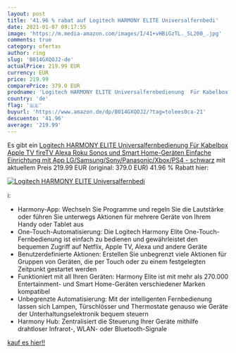 ```yaml
---
layout: post
title: '41.96 % rabat auf Logitech HARMONY ELITE Universalfernbedi'
date: 2021-01-07 09:17:55
image: 'https://m.media-amazon.com/images/I/41+vHBiGzTL._SL200_.jpg'
comments: true
category: ofertas
author: ring
slug: 'B014GXQOJ2-de'
actualPrice: 219.99 EUR
currency: EUR
price: 219.99
comparePrice: 379.0 EUR
prodname: 'Logitech HARMONY ELITE Universalfernbedienung  Für Kabelbox  Apple TV  fireTV  Alexa  Roku  Sonos und Smart Home-Geräten  Einfache Einrichtung mit App  LG/Samsung/Sony/Panasonic/Xbox/PS4 - schwarz'
country: 'de'
flag: '🇩🇪'
buyurl: 'https://www.amazon.de/dp/B014GXQOJ2/?tag=tolees0ca-21'
descuento: '41.96'
average: '219.99'
---
```


Es gibt ein [Logitech HARMONY ELITE Universalfernbedienung  Für Kabelbox  Apple TV  fireTV  Alexa  Roku  Sonos und Smart Home-Geräten  Einfache Einrichtung mit App  LG/Samsung/Sony/Panasonic/Xbox/PS4 - schwarz](https://www.amazon.de/dp/B014GXQOJ2/?tag=tolees0ca-21) mit aktuellem Preis 219.99 EUR (original: 379.0 EUR) 41.96 % Rabatt hier:

[![Logitech HARMONY ELITE Universalfernbedi](https://m.media-amazon.com/images/I/41+vHBiGzTL._SL200_.jpg)](https://www.amazon.de/dp/B014GXQOJ2/?tag=tolees0ca-21)

ℹ️:

- Harmony-App: Wechseln Sie Programme und regeln Sie die Lautstärke oder führen Sie unterwegs Aktionen für mehrere Geräte von Ihrem Handy oder Tablet aus
- One-Touch-Automatisierung: Die Logitech Harmony Elite One-Touch-Fernbedienung ist einfach zu bedienen und gewährleistet den bequemen Zugriff auf Netflix, Apple TV, Alexa und andere Geräte
- Benutzerdefinierte Aktionen: Erstellen Sie unbegrenzt viele Aktionen für Gruppen von Geräten, die per Touch oder zu einem festgelegten Zeitpunkt gestartet werden
- Funktioniert mit all Ihren Geräten: Harmony Elite ist mit mehr als 270.000 Entertainment- und Smart Home-Geräten verschiedener Marken kompatibel
- Unbegrenzte Automatisierung: Mit der intelligenten Fernbedienung lassen sich Lampen, Türschlösser und Thermostate genauso wie Geräte der Unterhaltungselektronik bequem steuern
- Harmony Hub: Zentralisiert die Steuerung Ihrer Geräte mithilfe drahtloser Infrarot-, WLAN- oder Bluetooth-Signale

[kauf es hier!!](https://www.amazon.de/dp/B014GXQOJ2/?tag=tolees0ca-21)
